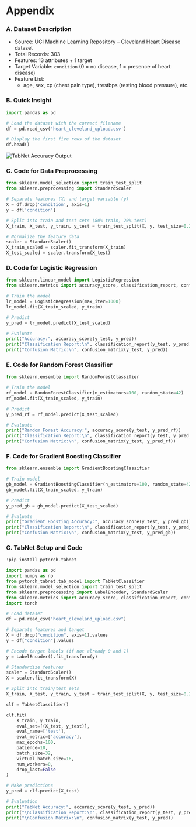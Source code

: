# Appendix

### A. Dataset Description
- Source: UCI Machine Learning Repository – Cleveland Heart Disease dataset
- Total Records: 303
- Features: 13 attributes + 1 target
- Target Variable: `condition` (0 = no disease, 1 = presence of heart disease)
- Feature List:
  - age, sex, cp (chest pain type), trestbps (resting blood pressure), etc.

### B. Quick Insight

```python
import pandas as pd

# Load the dataset with the correct filename
df = pd.read_csv('heart_cleveland_upload.csv')

# Display the first five rows of the dataset
df.head()
```
![TabNet Accuracy Output](heart-disease-prediction-ml/images/quick_insight.png)
### C. Code for Data Preprocessing

```python
from sklearn.model_selection import train_test_split
from sklearn.preprocessing import StandardScaler

# Separate features (X) and target variable (y)
X = df.drop('condition', axis=1)
y = df['condition']

# Split into train and test sets (80% train, 20% test)
X_train, X_test, y_train, y_test = train_test_split(X, y, test_size=0.2, random_state=42)

# Normalize the feature data
scaler = StandardScaler()
X_train_scaled = scaler.fit_transform(X_train)
X_test_scaled = scaler.transform(X_test)
```

### D. Code for Logistic Regression

```python
from sklearn.linear_model import LogisticRegression
from sklearn.metrics import accuracy_score, classification_report, confusion_matrix

# Train the model
lr_model = LogisticRegression(max_iter=1000)
lr_model.fit(X_train_scaled, y_train)

# Predict
y_pred = lr_model.predict(X_test_scaled)

# Evaluate
print("Accuracy:", accuracy_score(y_test, y_pred))
print("Classification Report:\n", classification_report(y_test, y_pred))
print("Confusion Matrix:\n", confusion_matrix(y_test, y_pred))
```

### E. Code for Random Forest Classifier

```python
from sklearn.ensemble import RandomForestClassifier

# Train the model
rf_model = RandomForestClassifier(n_estimators=100, random_state=42)
rf_model.fit(X_train_scaled, y_train)

# Predict
y_pred_rf = rf_model.predict(X_test_scaled)

# Evaluate
print("Random Forest Accuracy:", accuracy_score(y_test, y_pred_rf))
print("Classification Report:\n", classification_report(y_test, y_pred_rf))
print("Confusion Matrix:\n", confusion_matrix(y_test, y_pred_rf))
```

### F. Code for Gradient Boosting Classifier

```python
from sklearn.ensemble import GradientBoostingClassifier

# Train model
gb_model = GradientBoostingClassifier(n_estimators=100, random_state=42)
gb_model.fit(X_train_scaled, y_train)

# Predict
y_pred_gb = gb_model.predict(X_test_scaled)

# Evaluate
print("Gradient Boosting Accuracy:", accuracy_score(y_test, y_pred_gb))
print("Classification Report:\n", classification_report(y_test, y_pred_gb))
print("Confusion Matrix:\n", confusion_matrix(y_test, y_pred_gb))
```

### G. TabNet Setup and Code

```python
!pip install pytorch-tabnet

import pandas as pd
import numpy as np
from pytorch_tabnet.tab_model import TabNetClassifier
from sklearn.model_selection import train_test_split
from sklearn.preprocessing import LabelEncoder, StandardScaler
from sklearn.metrics import accuracy_score, classification_report, confusion_matrix
import torch

# Load dataset
df = pd.read_csv("heart_cleveland_upload.csv")

# Separate features and target
X = df.drop("condition", axis=1).values
y = df["condition"].values

# Encode target labels (if not already 0 and 1)
y = LabelEncoder().fit_transform(y)

# Standardize features
scaler = StandardScaler()
X = scaler.fit_transform(X)

# Split into train/test sets
X_train, X_test, y_train, y_test = train_test_split(X, y, test_size=0.2, random_state=42)

clf = TabNetClassifier()

clf.fit(
    X_train, y_train,
    eval_set=[(X_test, y_test)],
    eval_name=['test'],
    eval_metric=['accuracy'],
    max_epochs=100,
    patience=10,
    batch_size=32,
    virtual_batch_size=16,
    num_workers=0,
    drop_last=False
)

# Make predictions
y_pred = clf.predict(X_test)

# Evaluation
print("TabNet Accuracy:", accuracy_score(y_test, y_pred))
print("\nClassification Report:\n", classification_report(y_test, y_pred))
print("\nConfusion Matrix:\n", confusion_matrix(y_test, y_pred))
```
